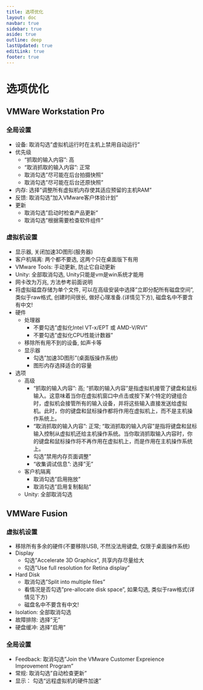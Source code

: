 ```yaml
---
title: 选项优化
layout: doc
navbar: true
sidebar: true
aside: true
outline: deep
lastUpdated: true
editLink: true
footer: true
---
```


# 选项优化

## VMWare Workstation Pro

### 全局设置

- 设备: 取消勾选”虚拟机运行时在主机上禁用自动运行”
- 优先级
    - “抓取的输入内容”: 高
    - “取消抓取的输入内容”: 正常
    - 取消勾选”尽可能在后台拍摄快照”
    - 取消勾选”尽可能在后台还原快照”
- 内存: 选择”调整所有虚拟机内存使其适应预留的主机RAM”
- 反馈: 取消勾选”加入VMware客户体验计划”
- 更新
    - 取消勾选”启动时检查产品更新”
    - 取消勾选”根据需要检查软件组件”

### 虚拟机设置

- 显示器, 关闭加速3D图形(服务器)
- 客户机隔离: 两个都不要选, 这两个只在桌面版下有用
- VMware Tools: 手动更新, 防止它自动更新
- Unity: 全部取消勾选, Unity只能是vm是win系统才能用
- 网卡改为万兆, 方法参考前面说明
- 将虚拟磁盘存储为单个文件, 可以在高级安装中选择”立即分配所有磁盘空间”, 类似于raw格式, 创建时间很长, 做好心理准备.(详情见下方), 磁盘名中不要含有中文!
- 硬件
    - 处理器
        - 不要勾选”虚拟化Intel VT-x/EPT 或 AMD-V/RVI”
        - 不要勾选”虚拟化CPU性能计数器”
    - 移除所有用不到的设备, 如声卡等
    - 显示器
        - 勾选”加速3D图形”(桌面版操作系统)
        - 图形内存选择适合的容量
- 选项
    - 高级
        - “抓取的输入内容”: 高; “抓取的输入内容”是指虚拟机接管了键盘和鼠标输入。这意味着当你在虚拟机窗口中点击或按下某个特定的键组合时，虚拟机会接管所有的输入设备，并将这些输入直接发送给虚拟机。此时，你的键盘和鼠标操作都将作用在虚拟机上，而不是主机操作系统上。
        - “取消抓取的输入内容”: 正常; “取消抓取的输入内容”是指将键盘和鼠标输入控制从虚拟机还给主机操作系统。当你取消抓取输入内容时，你的键盘和鼠标操作将不再作用在虚拟机上，而是作用在主机操作系统上。
        - 勾选”禁用内存页面调整”
        - “收集调试信息”: 选择”无”
    - 客户机隔离
        - 取消勾选”启用拖放”
        - 取消勾选”启用复制黏贴”
    - Unity: 全部取消勾选

## VMWare Fusion

### 虚拟机设置

- 移除所有多余的硬件(不要移除USB, 不然没法用键盘, 仅限于桌面操作系统)
- Display
    - 勾选”Accelerate 3D Graphics”, 共享内存尽量给大
    - 勾选”Use full resolution for Retina display”
- Hard Disk
    - 取消勾选”Split into multiple files”
    - 看情况是否勾选”pre-allocate disk space”, 如果勾选, 类似于raw格式(详情见下方)
    - 磁盘名中不要含有中文!
- Isolation: 全部取消勾选
- 故障排除: 选择”无”
- 硬盘缓冲: 选择”启用”

### 全局设置

- Feedback: 取消勾选”Join the VMware Customer Expreience Improvement Program”
- 常规: 取消勾选”自动检查更新”
- 显示： 勾选“远程虚拟机的硬件加速”